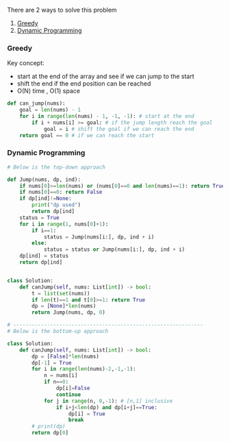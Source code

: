 There are 2 ways to solve this problem

1. [Greedy](#greedy)
2. [Dynamic Programming](#dynamic-programming)

### Greedy
Key concept: 
- start at the end of the array and see if we can jump to the start
- shift the end if the end position can be reached
- O(N) time , O(1) space

```python
def can_jump(nums):
    goal = len(nums) - 1
    for i in range(len(nums) - 1, -1, -1): # start at the end
        if i + nums[i] >= goal: # if the jump length reach the goal
            goal = i # shift the goal if we can reach the end
    return goal == 0 # if we can reach the start
```


### Dynamic Programming

```python
# Below is the top-down approach

def Jump(nums, dp, ind):
    if nums[0]>=len(nums) or (nums[0]==0 and len(nums)==1): return True # [0] case
    if nums[0]==0: return False
    if dp[ind]!=None:
        print("dp used")
        return dp[ind]
    status = True
    for i in range(1, nums[0]+1):
        if i==1:
            status = Jump(nums[i:], dp, ind + i)
        else:
            status = status or Jump(nums[i:], dp, ind + i)
    dp[ind] = status
    return dp[ind]


class Solution:
    def canJump(self, nums: List[int]) -> bool:
        t = list(set(nums))
        if len(t)==1 and t[0]>=1: return True
        dp = [None]*len(nums)
        return Jump(nums, dp, 0)

# --------------------------------------------------------------
# Below is the bottom-up approach

class Solution:
    def canJump(self, nums: List[int]) -> bool:
        dp = [False]*len(nums)
        dp[-1] = True
        for i in range(len(nums)-2,-1,-1):
            n = nums[i]
            if n==0:
                dp[i]=False
                continue
            for j in range(n, 0,-1): # [n,1] inclusive
                if i+j<len(dp) and dp[i+j]==True:
                    dp[i] = True
                    break
        # print(dp)
        return dp[0]
```